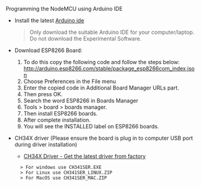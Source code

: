 Programming the NodeMCU using Arduino IDE

- Install the latest [Arduino ide](https://www.arduino.cc/en/software)
  > Only download the suitable Arduino IDE for your computer/laptop. Do not download the Experimental Software.

- Download ESP8266 Board:
  1. To do this copy the following code and follow the steps below: http://arduino.esp8266.com/stable/package_esp8266com_index.json
  2. Choose Preferences in the File menu 
  3. Enter the copied code in Additional Board Manager URLs part. 
  4. Then press OK.
  5. Search the word ESP8266 in Boards Manager
  6. Tools > board > boards manager. 
  7. Then install ESP8266 boards. 
  8. After complete installation. 
  9. You will see the INSTALLED label on ESP8266 boards.

- CH34X driver (Please ensure the board is plug in to computer USB port during driver installation)
  - [CH34X Driver - Get the latest driver from factory](http://www.wch.cn/downloads/CH341SER_ZIP.html)  
  ```
    > For windows use CH341SER.EXE
    > For Linux use CH341SER_LINUX.ZIP
    > For MacOS use CH341SER_MAC.ZIP
  ```
